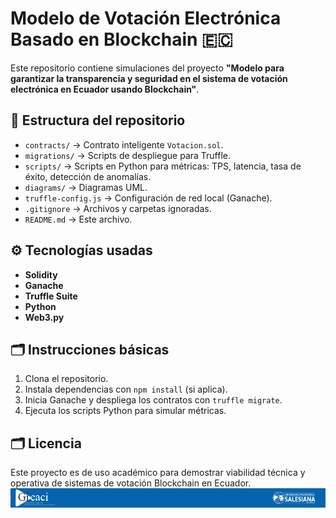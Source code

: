 # Modelo de Votación Electrónica Basado en Blockchain 🇪🇨

Este repositorio contiene simulaciones del proyecto **"Modelo para garantizar la transparencia y seguridad en el sistema de votación electrónica en Ecuador usando Blockchain"**.

## 📂 Estructura del repositorio

- `contracts/` → Contrato inteligente `Votacion.sol`.
- `migrations/` → Scripts de despliegue para Truffle.
- `scripts/` → Scripts en Python para métricas: TPS, latencia, tasa de éxito, detección de anomalías.
- `diagrams/` → Diagramas UML.
- `truffle-config.js` → Configuración de red local (Ganache).
- `.gitignore` → Archivos y carpetas ignoradas.
- `README.md` → Este archivo.

## ⚙️ Tecnologías usadas

- **Solidity**
- **Ganache**
- **Truffle Suite**
- **Python**
- **Web3.py**

## 🗂️ Instrucciones básicas

1. Clona el repositorio.
2. Instala dependencias con `npm install` (si aplica).
3. Inicia Ganache y despliega los contratos con `truffle migrate`.
4. Ejecuta los scripts Python para simular métricas.

## 🗂️ Licencia

Este proyecto es de uso académico para demostrar viabilidad técnica y operativa de sistemas de votación Blockchain en Ecuador.
![Licencia](https://github.com/luishei/votacionelectronica/blob/main/logo.png?raw=true)
